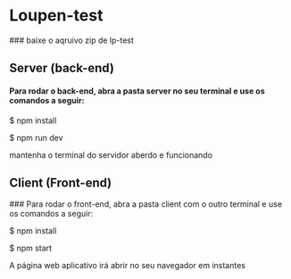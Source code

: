 <h1> Loupen-test</h1>
### baixe o aqruivo zip de lp-test

<h2> Server (back-end)</h2>
<h4> Para rodar o back-end, abra a pasta server no seu terminal e use os comandos a seguir:</h4>
<p>$ npm install</p>
<p>$ npm run dev </p>
<p>mantenha o terminal do servidor aberdo e funcionando</p>

<h2> Client (Front-end)</h2>
### Para rodar o front-end, abra a pasta client com o outro terminal e use os comandos a seguir:
<p>$ npm install</p>
<p>$ npm start</p>
<p>A página web aplicativo irá abrir no seu navegador em instantes</p>
